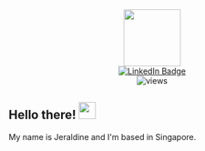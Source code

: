  <div id="header" align="center">
  <img src="https://media0.giphy.com/media/dtra4r7NXUlI5XRfOR/giphy.gif?cid=ecf05e47y7btn8ldn4a6tfc6cm7k826h1aj1rh7jx2htmt7h&rid=giphy.gif&ct=s" width="100"/>
<div id="badges">
  <a href="https://www.linkedin.com/in/tang-jeraldine-yanping/">
    <img src="https://img.shields.io/badge/LinkedIn-blue?style=for-the-badge&logo=linkedin&logoColor=white" alt="LinkedIn Badge"/>
  </a>
</div>

<img src="https://komarev.com/ghpvc/?username=tangjeraldine&style=flat-square&color=blue" alt="views"/>
</div>


## Hello there! <img src="https://media.giphy.com/media/hvRJCLFzcasrR4ia7z/giphy.gif" width="30px"/>

 My name is Jeraldine and I'm based in Singapore.